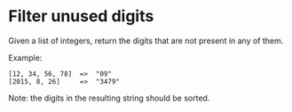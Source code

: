 # Filter unused digits
Given a list of integers, return the digits that are not present in any of them.

Example:

```
[12, 34, 56, 78]  =>  "09"
[2015, 8, 26]     =>  "3479"
```

Note: the digits in the resulting string should be sorted.